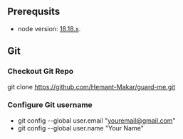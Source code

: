 ## Prerequsits
- node version: [18.18.x](https://nodejs.org/en/download, "Download Node LTS").
## Git
### Checkout Git Repo
git clone https://github.com/Hemant-Makar/guard-me.git

### Configure Git username
- git config --global user.email "youremail@gmail.com"
- git config --global user.name "Your Name"
